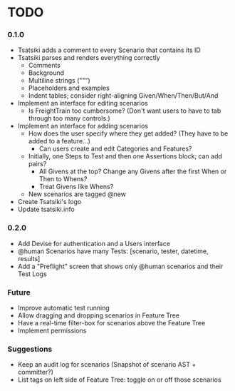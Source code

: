 
# TODO

### 0.1.0

 - Tsatsiki adds a comment to every Scenario that contains its ID
 - Tsatsiki parses and renders everything correctly
    - Comments
    - Background
    - Multiline strings (""")
    - Placeholders and examples
    - Indent tables; consider right-aligning Given/When/Then/But/And
 - Implement an interface for editing scenarios
    - Is FreightTrain too cumbersome? (Don't want users to have to tab through too many controls.)
 - Implement an interface for adding scenarios
    - How does the user specify where they get added? (They have to be added to a feature...)
      - Can users create and edit Categories and Features?
    - Initially, one Steps to Test and then one Assertions block; can add pairs?
      - All Givens at the top? Change any Givens after the first When or Then to Whens?
      - Treat Givens like Whens?
    - New scenarios are tagged @new
 - Create Tsatsiki's logo
 - Update tsatsiki.info

### 0.2.0

 - Add Devise for authentication and a Users interface
 - @human Scenarios have many Tests: [scenario, tester, datetime, results]
 - Add a "Preflight" screen that shows only @human scenarios and their Test Logs

### Future

 - Improve automatic test running
 - Allow dragging and dropping scenarios in Feature Tree
 - Have a real-time filter-box for scenarios above the Feature Tree
 - Implement permissions

### Suggestions

 - Keep an audit log for scenarios (Snapshot of scenario AST + committer?)
 - List tags on left side of Feature Tree: toggle on or off those scenarios
